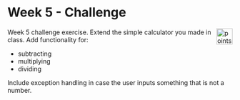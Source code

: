 # Week 5 - Challenge

<img alt="points bar" align="right" height="36" src="../../blob/status/.github/activity-icons/points-bar.svg" />

Week 5 challenge exercise. Extend the simple calculator you made in class. Add functionality for:

- subtracting
- multiplying
- dividing

Include exception handling in case the user inputs something that is not a number.
